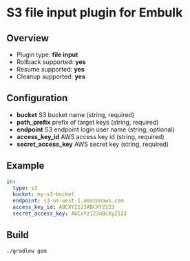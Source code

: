 # S3 file input plugin for Embulk

## Overview

* Plugin type: **file input**
* Rollback supported: **yes**
* Resume supported: **yes**
* Cleanup supported: **yes**

## Configuration

- **bucket** S3 bucket name (string, required)
- **path_prefix** prefix of target keys (string, required)
- **endpoint** S3 endpoint login user name (string, optional)
- **access_key_id** AWS access key id (string, required)
- **secret_access_key** AWS secret key (string, required)

## Example

```yaml
in:
  type: s3
  bucket: my-s3-bucket
  endpoint: s3-us-west-1.amazonaws.com
  access_key_id: ABCXYZ123ABCXYZ123
  secret_access_key: AbCxYz123aBcXyZ123
```

## Build

```
./gradlew gem
```


